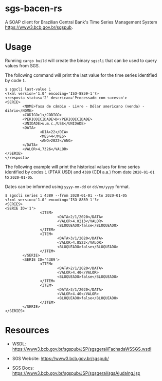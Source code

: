 # sgs-bacen-rs

A SOAP client for Brazilian Central Bank's Time Series Management System <https://www3.bcb.gov.br/sgspub>.

# Usage

Running `cargo build` will create the binary `sgscli` that
can be used to query values from SGS.

The following command will print the last value
for the time series identified by code `1`.

```shell
$ sgscli last-value 1
<?xml version='1.0' encoding='ISO-8859-1'?>
<resposta status='2' descricao='Processado com sucesso'>
<SERIE>
        <NOME>Taxa de câmbio - Livre - Dólar americano (venda) - diário</NOME>
        <CODIGO>1</CODIGO>
        <PERIODICIDADE>D</PERIODICIDADE>
        <UNIDADE>u.m.c./US$</UNIDADE>
        <DATA>
                <DIA>22</DIA>
                <MES>4</MES>
                <ANO>2022</ANO>
        </DATA>
        <VALOR>4,7326</VALOR>
</SERIE>
</resposta>
```

The following example will print the historical values
for time series identified by codes `1` (PTAX USD) and `4389` (CDI a.a.)
from date `2020-01-01` to `2020-01-05`.

Dates can be informed using `yyyy-mm-dd` or `dd/mm/yyyy` format.

```shell
$ sgscli series 1 4389 --from 2020-01-01 --to 2020-01-05
<?xml version='1.0' encoding='ISO-8859-1'?>
<SERIES>
<SERIE ID='1'>
                <ITEM>
                        <DATA>2/1/2020</DATA>
                        <VALOR>4.0213</VALOR>
                        <BLOQUEADO>false</BLOQUEADO>
                </ITEM>
                <ITEM>
                        <DATA>3/1/2020</DATA>
                        <VALOR>4.0522</VALOR>
                        <BLOQUEADO>false</BLOQUEADO>
                </ITEM>
        </SERIE>
        <SERIE ID='4389'>
                <ITEM>
                        <DATA>2/1/2020</DATA>
                        <VALOR>4.40</VALOR>
                        <BLOQUEADO>false</BLOQUEADO>
                </ITEM>
                <ITEM>
                        <DATA>3/1/2020</DATA>
                        <VALOR>4.40</VALOR>
                        <BLOQUEADO>false</BLOQUEADO>
                </ITEM>
        </SERIE>
</SERIES>
```

# Resources

* WSDL: <https://www3.bcb.gov.br/sgspub/JSP/sgsgeral/FachadaWSSGS.wsdl>

* SGS Website: <https://www3.bcb.gov.br/sgspub/>

* SGS Docs: <https://www3.bcb.gov.br/sgspub/JSP/sgsgeral/sgsAjudaIng.jsp>